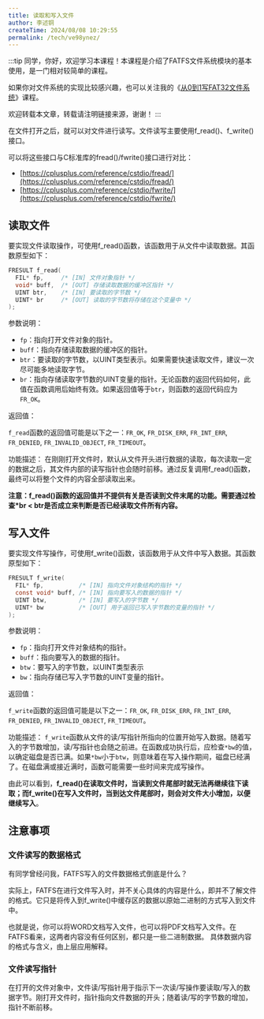 ```yaml
---
title: 读取和写入文件
author: 李述铜
createTime: 2024/08/08 10:29:55
permalink: /tech/ve98ynez/
---
```

:::tip
同学，你好，欢迎学习本课程！本课程是介绍了FATFS文件系统模块的基本使用，是一门相对较简单的课程。

如果你对文件系统的实现比较感兴趣，也可以关注我的《[从0到1写FAT32文件系统](https://wuptg.xetlk.com/s/VeHie)》课程。

欢迎转载本文章，转载请注明链接来源，谢谢！
:::

在文件打开之后，就可以对文件进行读写。文件读写主要使用f_read()、f_write()接口。

可以将这些接口与C标准库的fread()/fwrite()接口进行对比：

- [https://cplusplus.com/reference/cstdio/fread/](https://cplusplus.com/reference/cstdio/fread/)
- [https://cplusplus.com/reference/cstdio/fwrite/](https://cplusplus.com/reference/cstdio/fwrite/)
## 读取文件
要实现文件读取操作，可使用f_read()函数，该函数用于从文件中读取数据。其函数原型如下：
```c
FRESULT f_read(
  FIL* fp,     /* [IN] 文件对象指针 */
  void* buff,  /* [OUT] 存储读取数据的缓冲区指针 */
  UINT btr,    /* [IN] 要读取的字节数 */
  UINT* br     /* [OUT] 读取的字节数将存储在这个变量中 */
);
```
参数说明：

- `fp`：指向打开文件对象的指针。
- `buff`：指向存储读取数据的缓冲区的指针。
- `btr`：要读取的字节数，以UINT类型表示。如果需要快速读取文件，建议一次尽可能多地读取字节。
- `br`：指向存储读取字节数的UINT变量的指针。无论函数的返回代码如何，此值在函数调用后始终有效。如果返回值等于`btr`，则函数的返回代码应为`FR_OK`。

返回值：

`f_read`函数的返回值可能是以下之一：`FR_OK`, `FR_DISK_ERR`, `FR_INT_ERR`, `FR_DENIED`, `FR_INVALID_OBJECT`, `FR_TIMEOUT`。

功能描述：
在刚刚打开文件时，默认从文件开头进行数据的读取，每次读取一定的数据之后，其文件内部的读写指针也会随时前移。通过反复调用f_read()函数，最终可以将整个文件的内容全部读取出来。

**注意：f_read()函数的返回值并不提供有关是否读到文件末尾的功能。需要通过检查*br < btr是否成立来判断是否已经读取文件所有内容。**

## 写入文件
要实现文件写操作，可使用f_write()函数，该函数用于从文件中写入数据。其函数原型如下：
```c
FRESULT f_write(
  FIL* fp,          /* [IN] 指向文件对象结构的指针 */
  const void* buff, /* [IN] 指向要写入的数据的指针 */
  UINT btw,         /* [IN] 要写入的字节数 */
  UINT* bw          /* [OUT] 用于返回已写入字节数的变量的指针 */
);
```
参数说明：

- `fp`：指向打开文件对象结构的指针。
- `buff`：指向要写入的数据的指针。
- `btw`：要写入的字节数，以UINT类型表示
- `bw`：指向存储已写入字节数的UINT变量的指针。

返回值：

`f_write`函数的返回值可能是以下之一：`FR_OK`, `FR_DISK_ERR`, `FR_INT_ERR`, `FR_DENIED`, `FR_INVALID_OBJECT`, `FR_TIMEOUT`。

功能描述：
`f_write`函数从文件的读/写指针所指向的位置开始写入数据。随着写入的字节数增加，读/写指针也会随之前进。在函数成功执行后，应检查`*bw`的值，以确定磁盘是否已满。如果`*bw`小于`btw`，则意味着在写入操作期间，磁盘已经满了。在磁盘满或接近满时，函数可能需要一些时间来完成写操作。

由此可以看到，**f_read()在读取文件时，当读到文件尾部时就无法再继续往下读取；而f_write()在写入文件时，当到达文件尾部时，则会对文件大小增加，以便继续写入**。

## 注意事项
### 文件读写的数据格式
有同学曾经问我，FATFS写入的文件数据格式倒底是什么？

实际上，FATFS在进行文件写入时，并不关心具体的内容是什么，即并不了解文件的格式。它只是将传入到f_write()中缓存区的数据以原始二进制的方式写入到文件中。

也就是说，你可以将WORD文档写入文件，也可以将PDF文档写入文件。在FATFS看来，这两者内容没有任何区别，都只是一些二进制数据。
具体数据内容的格式与含义，由上层应用解释。

### 文件读写指针
在打开的文件对象中，文件读/写指针用于指示下一次读/写操作要读取/写入的数据字节。刚打开文件时，指针指向文件数据的开头；随着读/写的字节数的增加，指针不断前移。

